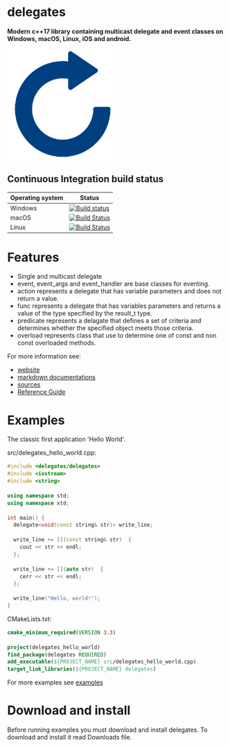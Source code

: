 # delegates

**Modern c++17 library containing multicast delegate and event classes on Windows, macOS, Linux, iOS and android.**

[![delegates](docs/pictures/delegates_header.png)](https://gammasoft71.wixsite.com/delegates)

## Continuous Integration build status

| Operating system | Status                                                                                                                                              |
|------------------|-----------------------------------------------------------------------------------------------------------------------------------------------------|
| Windows          | [![Build status](https://ci.appveyor.com/api/projects/status/6483r6dkpixsyxs9?svg=true)](https://ci.appveyor.com/project/gammasoft71/xtd-delegates) |
| macOS            | [![Build Status](https://travis-ci.org/gammasoft71/delegates.svg?branch=master)](https://travis-ci.org/gammasoft71/delegates)                       |
| Linux            | [![Build Status](https://travis-ci.org/gammasoft71/delegates.svg?branch=master)](https://travis-ci.org/gammasoft71/delegates)                       |

# Features

* Single and multicast delegate
* event, event_args and event_handler are base classes for eventing.
* action represents a delegate that has variable parameters and does not return a value.
* func represents a delegate that has variables parameters and returns a value of the type specified by the result_t type.
* predicate represents a delagate that defines a set of criteria and determines whether the specified object meets those criteria.
* overload represents class that use to determine one of const and non const overloaded methods.

For more information see:
* [website](https://gammasoft71.wixsite.com/delegates) 
* [markdown documentations](docs/home.md)
* [sources](https://github.com/gammasoft71/delegates)
* [Reference Guide](https://codedocs.xyz/gammasoft71/delegates/)

# Examples

The classic first application 'Hello World'.

src/delegates_hello_world.cpp:

```c++
#include <delegates/delegates>
#include <iostream>
#include <string>

using namespace std;
using namespace xtd;

int main() {
  delegate<void(const string& str)> write_line;
  
  write_line += [](const string& str)  {
    cout << str << endl;
  };
  
  write_line += [](auto str)  {
    cerr << str << endl;
  };
  
  write_line("Hello, world!");
}
```

CMakeLists.txt:

```cmake
cmake_minimum_required(VERSION 3.3)

project(delegates_hello_world)
find_package(delegates REQUIRED)
add_executable(${PROJECT_NAME} src/delegates_hello_world.cpp)
target_link_libraries(${PROJECT_NAME} delegates)
```

For more examples see [examples](examples)

# Download and install

Before running examples you must download and install delegates. To download and install it read Downloads file.

